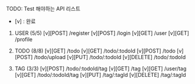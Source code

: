 TODO: Test 해야하는 API 리스트
- [v] : 완료

1. USER (5/5)
[v][POST] /register
[v][POST] /login
[v][GET] /user
[v][GET] /profile

2. TODO (8/8)
[v][GET] /todo
[v][GET] /todo/:todoId
[v][POST] /todo
[v][POST] /todo/upload
[v][PUT] /todo/:todoId
[v][DELETE] /todo/:todoId


3. TAG (3/3)
[v][POST] /todo/:todoId/tag
[v][GET] /tag
[v][GET] /user/tag
[v][GET] /todo/:todoId/tag
[v][PUT] /tag/:tagId
[v][DELETE] /tag/:tagId
